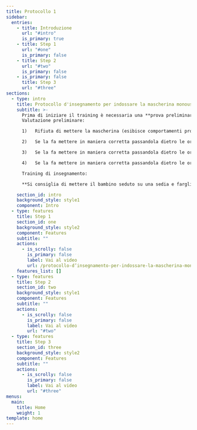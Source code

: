 ```yaml
---
title: Protocollo 1
sidebar:
  entries:
    - title: Introduzione
      url: "#intro"
      is_primary: true
    - title: Step 1
      url: "#one"
      is_primary: false
    - title: Step 2
      url: "#two"
      is_primary: false
    - is_primary: false
      title: Step 3
      url: "#three"
sections:
  - type: intro
    title: Protocollo d'insegnamento per indossare la mascherina monouso
    subtitle: >-
      Prima di iniziare il training è necessaria una **prova preliminare** per comprendere il livello d’insegnamento da cui       partire. Il livello deve essere comunicato al proprio coordinatore di riferimento per stabilire gli obiettivi a breve       termine.
      Valutazione preliminare:

      1)   Rifiuta di mettere la mascherina (esibisce comportamenti problematici come allontanare lo stimolo, gettarlo via,            piangere, lamentarsi, urlate)

      2)   Se la fa mettere in maniera corretta passandola dietro le orecchie ma la toglie immediatamente

      3)   Se la fa mettere in maniera corretta passandola dietro le orecchie e la tiene per qualche tempo (prendere con un            timer il tempo in cui il bambino/ragazzo riesce ad indossarla senza toglierla)

      4)   Se la fa mettere in maniera corretta passandola dietro le orecchie e la tollera per un tempo abbastanza lungo in            diversi contesti (casa, fuori, mentre gioca). Si consiglia comunque di prendere sempre il tempo con un timer.

      Training di insegnamento:

      **Si consiglia di mettere il bambino seduto su una sedia e fargli porre le mani sulle cosce (questo perché vorremmo            insegnare al bambino a NON toccare la mascherina)**

    section_id: intro
    background_style: style1
    component: Intro
  - type: features
    title: Step 1
    section_id: one
    background_style: style2
    component: Features
    subtitle: ""
    actions:
      - is_scrolly: false
        is_primary: false
        label: Vai al video
        url: /protocollo-d’insegnamento-per-indossare-la-mascherina-monouso
    features_list: []
  - type: features
    title: Step 2
    section_id: two
    background_style: style1
    component: Features
    subtitle: ""
    actions:
      - is_scrolly: false
        is_primary: false
        label: Vai al video
        url: "#two"
  - type: features
    title: Step 3
    section_id: three
    background_style: style2
    component: Features
    subtitle: ""
    actions:
      - is_scrolly: false
        is_primary: false
        label: Vai al video
        url: "#three"
menus:
  main:
    title: Home
    weight: 1
template: home
---
```

